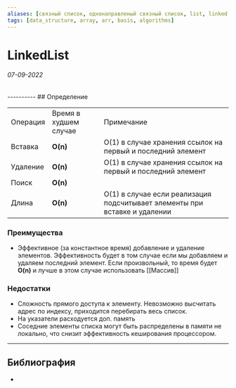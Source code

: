 ```yaml
---
aliases: [связный список, однонаправленый связный список, list, linked list]
tags: [data_structure, array, arr, basis, algorithms]
---
```

# LinkedList
<h6>07-09-2022</h6>
----------
## Определение

||||
|---|---|---|
|Операция|Время в худшем случае|Примечание|
|Вставка|**O(n)**|O(1) в случае хранения ссылок на первый и последний элемент|
|Удаление|**O(n)**|O(1) в случае хранения ссылок на первый и последний элемент|
|Поиск|**O(n)**||
|Длина|**O(n)**|O(1) в случае если реализация подсчитывает элементы при вставке и удалении|


### Преимущества
- Эффективное (за константное время) добавление и удаление элементов. Эффективность будет в том случае если мы добавляем и удаляем последний элемент. Если произвольный, то время будет **O(n)** и лучше в этом случае использовать [[Массив]]

### Недостатки
- Сложность прямого доступа к элементу. Невозможно высчитать адрес по индексу, приходится перебирать весь список.
- На указатели расходуется доп. память
- Соседние элементы списка могут быть распределены в памяти не локально, что снизит эффективность кеширования процессором.

---
## Библиография
- 
